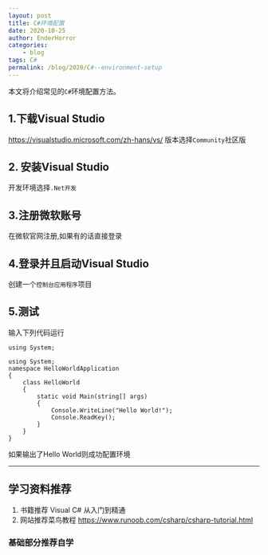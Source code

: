 ```yaml
---
layout: post
title: C#环境配置
date: 2020-10-25
author: EnderHorror
categories:
    - blog
tags: C# 
permalink: /blog/2020/C#--environment-setup
---
```


本文将介绍常见的`C#`环境配置方法。  

<!--more-->

## 1.下载Visual Studio
https://visualstudio.microsoft.com/zh-hans/vs/
版本选择`Community`社区版

## 2. 安装Visual Studio
开发环境选择`.Net开发`

## 3.注册微软账号
在微软官网注册,如果有的话直接登录

## 4.登录并且启动Visual Studio
创建一个`控制台应用程序`项目

## 5.测试
输入下列代码运行
```
using System;

using System;
namespace HelloWorldApplication
{
    class HelloWorld
    {
        static void Main(string[] args)
        {
            Console.WriteLine("Hello World!");
            Console.ReadKey();
        }
    }
}
```
如果输出了Hello World则成功配置环境

----
## 学习资料推荐
1. 书籍推荐 Visual C# 从入门到精通
2. 网站推荐菜鸟教程
https://www.runoob.com/csharp/csharp-tutorial.html

### 基础部分推荐自学
